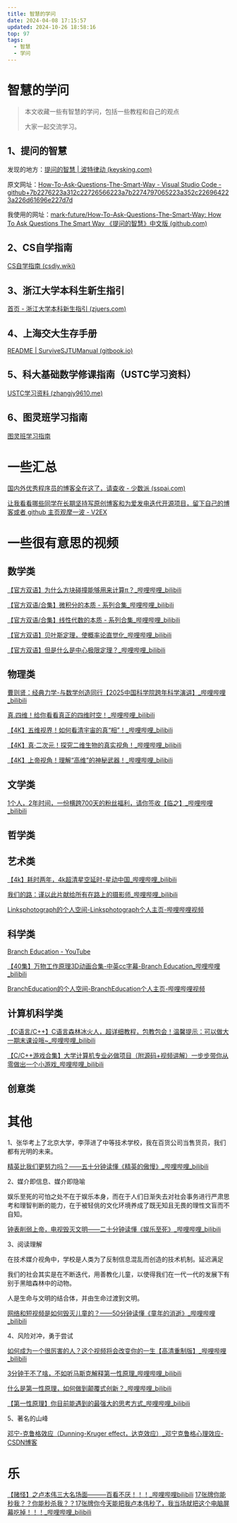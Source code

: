 ```yaml
---
title: 智慧的学问
date: 2024-04-08 17:15:57
updated: 2024-10-26 18:58:16
top: 97
tags:
  - 智慧
  - 学问
---
```


# 智慧的学问

> 本文收藏一些有智慧的学问，包括一些教程和自己的观点
>
> 大家一起交流学习。

## 1、提问的智慧

发现的地方：[提问的智慧 | 波特律动 (keysking.com)](https://docs.keysking.com/How-To-Ask-Questions-The-Smart-Way)

原文网址：[How-To-Ask-Questions-The-Smart-Way - Visual Studio Code - github+7b2276223a312c22726566223a7b2274797065223a352c226964223a226d61696e227d7d](https://github.dev/ryanhanwu/How-To-Ask-Questions-The-Smart-Way/blob/main/README-zh_CN.md)

我使用的网址：[mark-future/How-To-Ask-Questions-The-Smart-Way: How To Ask Questions The Smart Way 《提问的智慧》中文版 (github.com)](https://github.com/mark-future/How-To-Ask-Questions-The-Smart-Way)

## 2、CS自学指南

[CS自学指南 (csdiy.wiki)](https://csdiy.wiki/)

## 3、浙江大学本科生新生指引

[首页 - 浙江大学本科新生指引 (zjuers.com)](https://zjuers.com/welcome/)

## 4、上海交大生存手册

[README | SurviveSJTUManual (gitbook.io)](https://survivesjtu.gitbook.io/survivesjtumanual)

## 5、科大基础数学修课指南（USTC学习资料）

[USTC学习资料 (zhangjy9610.me)](https://www.zhangjy9610.me/USTCdata.html)

## 6、图灵班学习指南

[图灵班学习指南](https://zju-turing.github.io/TuringCourses/)

# 一些汇总

[国内外优秀程序员的博客全在这了，请查收 - 少数派 (sspai.com)](https://sspai.com/post/66507)

[让我看看哪些同学在长期坚持写原创博客和为爱发电迭代开源项目，留下自己的博客或者 github 主页观摩一波 - V2EX](https://www.v2ex.com/t/1079939?p=1)

# 一些很有意思的视频

## 数学类

[【官方双语】为什么方块碰撞能够用来计算π？_哔哩哔哩_bilibili](https://www.bilibili.com/video/BV1bt41147H5/?spm_id_from=333.999.0.0&vd_source=851eb39e369398dfd488218128ad07b6)

[【官方双语/合集】微积分的本质 - 系列合集_哔哩哔哩_bilibili](https://www.bilibili.com/video/BV1qW411N7FU/?spm_id_from=333.999.0.0&vd_source=851eb39e369398dfd488218128ad07b6)

[【官方双语/合集】线性代数的本质 - 系列合集_哔哩哔哩_bilibili](https://www.bilibili.com/video/BV1ys411472E/?spm_id_from=333.999.0.0&vd_source=851eb39e369398dfd488218128ad07b6)

[【官方双语】贝叶斯定理，使概率论直觉化_哔哩哔哩_bilibili](https://www.bilibili.com/video/BV1R7411a76r/?spm_id_from=333.999.0.0&vd_source=851eb39e369398dfd488218128ad07b6)

[【官方双语】但是什么是中心极限定理？_哔哩哔哩_bilibili](https://www.bilibili.com/video/BV1gh4y1W7ag/?spm_id_from=333.999.0.0&vd_source=851eb39e369398dfd488218128ad07b6)

## 物理类

[曹则贤：经典力学-与数学创造同行【2025中国科学院跨年科学演讲】_哔哩哔哩_bilibili](https://www.bilibili.com/video/BV1TWrwYhEzm/?spm_id_from=333.1387.upload.video_card.click&vd_source=851eb39e369398dfd488218128ad07b6)

[真.四维！给你看看真正的四维时空！_哔哩哔哩_bilibili](https://www.bilibili.com/video/BV1SJ41137qM/?spm_id_from=333.999.0.0&vd_source=851eb39e369398dfd488218128ad07b6)

[【4K】五维视界！如何看清宇宙的真“相”！_哔哩哔哩_bilibili](https://www.bilibili.com/video/BV1R341167Ls/?spm_id_from=333.999.0.0&vd_source=851eb39e369398dfd488218128ad07b6)

[【4K】真·二次元！探究二维生物的真实视角！_哔哩哔哩_bilibili](https://www.bilibili.com/video/BV1gP4y1G7xa?spm_id_from=333.788.videopod.sections&vd_source=851eb39e369398dfd488218128ad07b6)

[【4K】上帝视角！理解“高维”的神秘武器！_哔哩哔哩_bilibili](https://www.bilibili.com/video/BV1hv41117M2/?spm_id_from=333.999.0.0)

## 文学类

[1个人，2年时间，一份横跨700天的粉丝福利，请你签收【临之】_哔哩哔哩_bilibili](https://www.bilibili.com/video/BV1aa4y157Lu/?spm_id_from=333.337.search-card.all.click&vd_source=851eb39e369398dfd488218128ad07b6)

## 哲学类

## 艺术类

[【4k】耗时两年，4k超清星空延时-星动中国_哔哩哔哩_bilibili](https://www.bilibili.com/video/BV1sk4y1k73b/?spm_id_from=333.1007.top_right_bar_window_history.content.click&vd_source=851eb39e369398dfd488218128ad07b6)

[我们的路：谨以此片献给所有在路上的摄影师_哔哩哔哩_bilibili](https://www.bilibili.com/video/BV1z5411i7hK/?spm_id_from=333.337.search-card.all.click&vd_source=851eb39e369398dfd488218128ad07b6)

[Linksphotograph的个人空间-Linksphotograph个人主页-哔哩哔哩视频](https://space.bilibili.com/3816626)

## 科学类

[Branch Education - YouTube](https://www.youtube.com/@BranchEducation)

[【40集】万物工作原理3D动画合集-中英cc字幕-Branch Education_哔哩哔哩_bilibili](https://www.bilibili.com/video/BV1E1421t7m2/?spm_id_from=333.1007.top_right_bar_window_history.content.click&vd_source=851eb39e369398dfd488218128ad07b6)

[BranchEducation的个人空间-BranchEducation个人主页-哔哩哔哩视频](https://space.bilibili.com/1778586949?plat_id=1&share_from=space&share_medium=android&share_plat=android&share_session_id=7c334a0c-c1f0-4eb2-adeb-b92024e4124b&share_source=COPY&share_tag=s_i&timestamp=1722254101&unique_k=n4Y70YO)

## 计算机科学类

[【C语言/C++】C语言森林冰火人，超详细教程，包教包会！温馨提示：可以做大一期末课设哦~_哔哩哔哩_bilibili](https://www.bilibili.com/video/BV1wQDVYVEau?vd_source=851eb39e369398dfd488218128ad07b6&spm_id_from=333.788.player.player_end_recommend)

[【C/C++游戏合集】大学计算机专业必做项目（附源码+视频讲解）一步步带你从零做出一个小游戏_哔哩哔哩_bilibili](https://www.bilibili.com/video/BV1GK4y1z7KN?spm_id_from=333.788.recommend_more_video.-1&vd_source=851eb39e369398dfd488218128ad07b6)

## 创意类





# 其他

1、张华考上了北京大学，李萍进了中等技术学校，我在百货公司当售货员，我们都有光明的未来。

[精英比我们更努力吗？——五十分钟读懂《精英的傲慢》_哔哩哔哩_bilibili](https://www.bilibili.com/video/BV1Gz421y7en/?spm_id_from=888.80997.embed_other.whitelist&t=3.490971&bvid=BV1Gz421y7en&vd_source=851eb39e369398dfd488218128ad07b6)

2、媒介即信息、媒介即隐喻

娱乐至死的可怕之处不在于娱乐本身，而在于人们日渐失去对社会事务进行严肃思考和理智判断的能力，在于被轻佻的文化环境养成了既无知且无畏的理性文盲而不自知。

[钟表削弱上帝，电视毁灭文明——二十分钟读懂《娱乐至死》_哔哩哔哩_bilibili](https://www.bilibili.com/video/BV11T411E76B?spm_id_from=333.788.videopod.sections&vd_source=851eb39e369398dfd488218128ad07b6)

3、阅读理解

在技术媒介视角中，学校是人类为了反制信息混乱而创造的技术机制。延迟满足

我们的社会其实是在不断迭代，用善教化儿童，以使得我们在一代一代的发展下有别于黑暗森林中的动物。

人是生命与文明的结合体，并由生命过渡到文明。

[网络和短视频是如何毁灭儿童的？——50分钟读懂《童年的消逝》_哔哩哔哩_bilibili](https://www.bilibili.com/video/BV1H7421T77z?spm_id_from=333.788.videopod.sections&vd_source=851eb39e369398dfd488218128ad07b6)

4、风险对冲，勇于尝试

[如何成为一个很厉害的人？这个视频将会改变你的一生【高清重制版】_哔哩哔哩_bilibili](https://www.bilibili.com/video/BV1mE11YtEzZ/?spm_id_from=333.1007.top_right_bar_window_default_collection.content.click&vd_source=851eb39e369398dfd488218128ad07b6)

[3分钟干不了啥，不如听马斯克解释第一性原理_哔哩哔哩_bilibili](https://www.bilibili.com/video/BV1V14y1F7jf/?spm_id_from=333.337.search-card.all.click&vd_source=851eb39e369398dfd488218128ad07b6)

[什么是第一性原理，如何做到颠覆式创新？_哔哩哔哩_bilibili](https://www.bilibili.com/video/BV1qN4115773/?spm_id_from=333.337.search-card.all.click&vd_source=851eb39e369398dfd488218128ad07b6)

[【第一性原理】你目前能遇到的最强大的思考方式_哔哩哔哩_bilibili](https://www.bilibili.com/video/BV1Wr421G7Wj/?spm_id_from=333.337.search-card.all.click&vd_source=851eb39e369398dfd488218128ad07b6)

5、著名的山峰

[邓宁-克鲁格效应（Dunning-Kruger effect，达克效应）_邓宁克鲁格心理效应-CSDN博客](https://blog.csdn.net/chengoes/article/details/105674323/?ops_request_misc=&request_id=&biz_id=102&utm_term=邓宁-克鲁格效应&utm_medium=distribute.pc_search_result.none-task-blog-2~all~sobaiduweb~default-1-105674323.142^v100^pc_search_result_base1&spm=1018.2226.3001.4187)



# 乐

[【赌怪】之卢本伟三大名场面———百看不厌！！！_哔哩哔哩bilibili](https://www.bilibili.com/video/BV17G4y157yT/?spm_id_from=333.337.search-card.all.click&vd_source=851eb39e369398dfd488218128ad07b6)
[17张牌你能秒我？？你能秒杀我？？17张牌你今天能把我卢本伟秒了，我当场就把这个电脑屏幕吃掉！！！_哔哩哔哩_bilibili](https://www.bilibili.com/video/BV1Xx411p74G/?spm_id_from=333.337.search-card.all.click&vd_source=851eb39e369398dfd488218128ad07b6)
